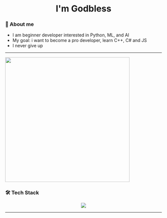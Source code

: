 <h1 align="center">I'm Godbless

### 🧠 About me
- I am beginner developer interested in Python, ML, and AI
- My goal: i want to become a pro developer, learn C++, C# and JS
- I never give up

---

<img src="https://i.pinimg.com/originals/13/64/f3/1364f301d7181e2acc516f702c4ce274.gif" width="400" />

### 🛠️ Tech Stack
<p align="center">
  <img src="https://skillicons.dev/icons?i=python,git,github,sqlite" />
</p>

---
